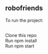 ## robofriends

To run the project: </br><br>

Clone this repo</br>
Run npm install<br>
Run npm start
